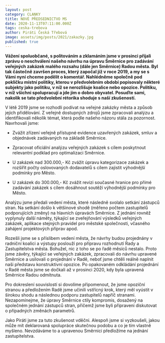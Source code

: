 ```yaml
---
layout: post
category: CLANKY
title: NOVÉ PŘEDSEDNICTVO MS
date: 2020-11-13T07:11:00.000Z
tags: ceska-trebova
author: Piráti Česká Třebová
image: assets/img/posts/2021/zakazky.jpg
published: true
---
```

**Vážení spoluobčané,
s politováním a zklamáním jsme v prosinci přijali zprávu o neschválení našeho návrhu na úpravu Směrnice pro zadávání veřejných zakázek malého rozsahu (dále jen Směrnice) Radou města. Byl tak částečně završen proces, který započal již v roce 2019, a my se s Vámi nyní chceme podělit o komentář. Nahlédněme společně pod pokličku místní politiky, kterou v předvolebním období popisovaly některé subjekty jako politiku, v níž se nerozlišuje koalice nebo opozice. Politiku, v níž všichni spolupracují a jde jim o dobro obyvatel. Posuďte sami, nakolik se tato předvolební rétorika shoduje s naší zkušeností.**

V létě 2019 jsme se rozhodli podívat na veřejné zakázky města a způsob jejich přidělování. Z veřejně dostupných zdrojů jsme zpracovali analýzu a identifikovali několik témat, která podle našeho názoru stála za pozornost. Navrhovali jsme:

-   Zvážit zřízení veřejně přístupné evidence uzavřených zakázek, smluv a objednávek zadávaných na základě Směrnice.
    
-   Zpracovat oficiální analýzu veřejných zakázek s cílem poskytnout relevantní podklad pro optimalizaci Směrnice.
    
-   U zakázek nad 300.000,- Kč zvážit úpravu kategorizace zakázek a rozšířit počty oslovovaných dodavatelů s cílem zajistit výhodnější podmínky pro Město.
    
-   U zakázek do 300.000,- Kč zvážit revizi současné hranice pro přímé zadávání zakázek s cílem dosáhnout soutěží výhodnější podmínky pro Město.
    

Analýzu jsme předali vedení města, které následně svolalo setkání zástupců stran. Na setkání došlo k většinové shodě (měřeno počtem zastupitelů podporujících změny) na hlavních úpravách Směrnice. Z jednání rovněž vyplynuly další náměty, týkající se zveřejňování výsledků veřejných zakázek, aplikace stejných pravidel pro městské společnosti, včasného zahájení projektových příprav apod.

Rozešli jsme se s příslibem vedení města, že návrhy budou projednány v radniční koalici a výstupy poslouží pro přípravu rozhodnutí Rady a Zastupitelstva města. Bohužel, nic z toho se po řadě měsíců nestalo. Proto jsme závěry, týkající se veřejných zakázek, zpracovali do návrhu upravené Směrnice a usilovali o projednání v Radě, neboť jsme chtěli reálně naplnit naši představu konstruktivní opozice. Po opakovaném odkládání projednání v Radě města jsme se dočkali až v prosinci 2020, kdy byla upravená Směrnice Radou odmítnuta.

Pro dokreslení souvislostí si dovolíme připomenout, že jsme opoziční stranou a předložením Radě jsme učinili vstřícný krok, který měl vyústit v širokou shodu a následnou podporu zastupitelů napříč stranami. Nezapomínejme, že úpravy Směrnice ctily kompromis, dosažený na společném jednání zástupců stran, přičemž jsme byli připraveni diskutovat o případných změnách parametrů.

Jako Piráti jsme za tuto zkušenost vděčni. Alespoň jsme si vyzkoušeli, jakou může mít deklarovaná spolupráce skutečnou podobu a co je tím vlastně myšleno. Nevzdáváme to a upravenou Směrnici předložíme na jednání zastupitelstva.
